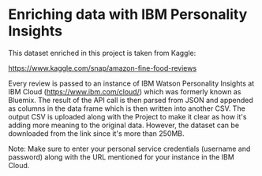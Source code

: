 # Enriching data with IBM Personality Insights
This dataset enriched in this project is taken from Kaggle:

https://www.kaggle.com/snap/amazon-fine-food-reviews

Every review is passed to an instance of IBM Watson Personality Insights at IBM Cloud (https://www.ibm.com/cloud/) which was
formerly known as Bluemix. The result of the API call is then parsed from JSON and appended as columns in the data frame which
is then written into another CSV. The output CSV is uploaded along with the Project to make it clear as how it's adding more 
meaning to the original data. However, the dataset can be downloaded from the link since it's more than 250MB.

Note: Make sure to enter your personal service credentials (username and password) along with the URL mentioned for your instance in the IBM Cloud. 
